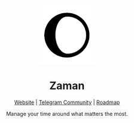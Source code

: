 <p align="center">
<img src="./zaman_logo.png" width="150">
</p>

<h1 align="center">Zaman</h1>


<p align="center">
<a href="https://thezaman.app">Website</a> |
<a href="https://t.me/zamanapp">Telegram Community</a> |
<a href="#">Roadmap</a>
</p>

<p align="center">
Manage your time around what matters the most.
</p>

<!--
🌈 Contribution guidelines - how can the community get involved?
👩‍💻 Useful resources - where can the community find your docs? Is there anything else the community should know?
-->

<!-- We can add this later to highlight some website eg: official website, bilal, zamical
<a href="https://nuxt.com"><img src="https://img.shields.io/badge/nuxt.com-18181B?&logo=nuxt.js" alt="Nuxt" /></a>
<a href="https://nuxt.studio"><img src="https://img.shields.io/badge/nuxt.studio-18181B?&logo=nuxt.js&logoColor=3BB5EC" alt="Nuxt Studio" /></a>
<a href="https://ui.nuxtlabs.com"><img src="https://img.shields.io/badge/ui.nuxtlabs.com-18181B?&logo=nuxt.js&logoColor=1CD1C6" alt="NuxtLabs UI" /></a>
<a href="https://nuxtlabs.com"><img src="https://img.shields.io/badge/nuxtlabs.com-18181B?&logo=nuxt.js&logoColor=FFFFFF" alt="NuxtLabs" /></a>
<a href="https://volta.net"><img height="20" src="https://github-production-user-asset-6210df.s3.amazonaws.com/904724/238708676-e9250d2e-7eea-4139-bf69-958d30535c5b.svg" alt="Volta"></a>
-->
